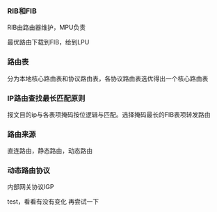 ### RIB和FIB

RIB由路由器维护，MPU负责

最优路由下载到FIB，给到LPU

### 路由表

分为本地核心路由表和协议路由表，各协议路由表选优得出一个核心路由表

### IP路由查找最长匹配原则

报文目的ip与各表项掩码按位逻辑与匹配。选择掩码最长的FIB表项转发路由

### 路由来源

直连路由，静态路由，动态路由

### 动态路由协议

内部网关协议IGP

test，看看有没有变化
再尝试一下